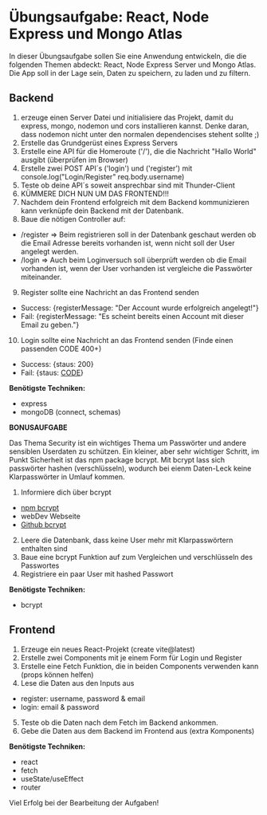 # Übungsaufgabe: React, Node Express und Mongo Atlas

In dieser Übungsaufgabe sollen Sie eine Anwendung entwickeln, die die folgenden Themen abdeckt: React, Node Express Server und Mongo Atlas. Die App soll in der Lage sein, Daten zu speichern, zu laden und zu filtern.

## Backend

1. erzeuge einen Server Datei und initialisiere das Projekt, damit du express, mongo, nodemon und cors installieren kannst. Denke daran, dass nodemon nicht unter den normalen dependencises stehent sollte ;)
2. Erstelle das Grundgerüst eines Express Servers
3. Erstelle eine API für die Homeroute ('/'), die die Nachricht "Hallo World" ausgibt (überprüfen im Browser)
4. Erstelle zwei POST API´s ('login') und ('register') mit console.log("Login/Register" req.body.username)
5. Teste ob deine API´s soweit ansprechbar sind mit Thunder-Client
6. KÜMMERE DICH NUN UM DAS FRONTEND!!!
7. Nachdem dein Frontend erfolgreich mit dem Backend kommunizieren kann verknüpfe dein Backend mit der Datenbank.
8. Baue die nötigen Controller auf:

- /register => Beim registrieren soll in der Datenbank geschaut werden ob die Email Adresse bereits vorhanden ist, wenn nicht soll der User angelegt werden.
- /login => Auch beim Loginversuch soll überprüft werden ob die Email vorhanden ist, wenn der User vorhanden ist vergleiche die Passwörter miteinander.

9. Register sollte eine Nachricht an das Frontend senden

- Success: {registerMessage: "Der Account wurde erfolgreich angelegt!"}
- Fail: {registerMessage: "Es scheint bereits einen Account mit dieser Email zu geben."}

10. Login sollte eine Nachricht an das Frontend senden (Finde einen passenden CODE 400+)

- Success: {staus: 200}
- Fail: {staus: [CODE](https://developer.mozilla.org/en-US/docs/Web/HTTP/Status#client_error_responses)}

**Benötigste Techniken:**

- express
- mongoDB (connect, schemas)

**BONUSAUFGABE**

Das Thema Security ist ein wichtiges Thema um Passwörter und andere sensiblen Userdaten zu schützen. Ein kleiner, aber sehr wichtiger Schritt, im Punkt Sicherheit ist das npm package bcrypt. Mit bcrypt lass sich passwörter hashen (verschlüsseln), wodurch bei eienm Daten-Leck keine Klarpasswörter in Umlauf kommen.

1. Informiere dich über bcrypt

- [npm bcrypt](https://www.npmjs.com/package/bcrypt)
- webDev Webseite
- [Github bcrypt](https://github.com/dcodeIO/bcrypt.js/blob/master/README.md)

2. Leere die Datenbank, dass keine User mehr mit Klarpasswörtern enthalten sind
3. Baue eine bcrypt Funktion auf zum Vergleichen und verschlüsseln des Passwortes
4. Registriere ein paar User mit hashed Passwort

**Benötigste Techniken:**

- bcrypt

## Frontend

1. Erzeuge ein neues React-Projekt (create vite@latest)
2. Erstelle zwei Components mit je einem Form für Login und Register
3. Erstelle eine Fetch Funktion, die in beiden Components verwenden kann (props können helfen)
4. Lese die Daten aus den Inputs aus

- register: username, password & email
- login: email & password

5. Teste ob die Daten nach dem Fetch im Backend ankommen.
6. Gebe die Daten aus dem Backend im Frontend aus (extra Komponents)

**Benötigste Techniken:**

- react
- fetch
- useState/useEffect
- router

Viel Erfolg bei der Bearbeitung der Aufgaben!
